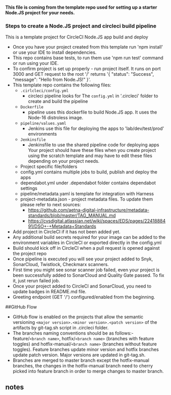 #### This file is coming from the template repo used for setting up a starter Node.JS project for your needs. 

### Steps to create a Node.JS project and circleci build pipeline

This is a template project for CircleCI Node.JS app build and deploy
- Once you have your project created from this template run 'npm install' or use your IDE to install dependencies.
- This repo contains base tests, to run them use 'npm run test' command or run using your IDE.
- To confirm project is set up properly - run project itself. It runs on port 3000 and GET request to the root '/' returns 
'{
  "status": "Success",
  "message": "Hello from Node.JS!"
  }'.
- This template repo contains the following files:
    - `.cirlcleci/config.yml`
        -  circleci pipeline looks for The `config.yml` in '.circleci' folder to create and build the pipeline
    - `Dockerfile`
        - pipeline uses this dockerfile to build Node.JS app. It uses the Node-16 distroless image.
    - `pipeline/values.yaml`
        - Jenkins use this file for deploying the apps to 'lab/dev/test/prod' environments  
    - `Jenkinsfile`
        - Jenkinsfile to use the shared pipeline code for deploying apps
    Your project should have these files when you create project using the scratch template and may have to edit these files depending on your project needs.
    - Project specific file/folders
    - config.yml contains multiple jobs to build, publish and deploy the apps
    - dependabot.yml under .dependabot folder contains dependabot settings
    - pipeline/metadata.yaml is template for integration with Harness
    - project-metadata.json - project metadata files. To update them please refer to next sources:
      - https://github.com/aetna-digital-infrastructure/metadata-standards/blob/master/TAG_MANUAL.md
      - https://cvsdigital.atlassian.net/wiki/spaces/EDS/pages/2241888491/DSO+-+Metadata+Standards
- Add project in CircleCI if it has not been added yet.
- Any additional build secrets required for your image can be added to the environment variables in CircleCI or exported directly in the config.yml
- Build should kick off in CircleCI when a pull request is opened against the project repo
- Once pipeline is executed you will see your project added to Snyk, SonarCloud, Twistlock, Checkmarx scanners.
- First time you might see sonar scanner job failed, even your project is been successfully added to SonarCloud and Quality Gate passed. To fix it, just rerun failed job.
- Once your project added to CircleCI and SonarCloud, you need to update badges in README.md file.
- Greeting endpoint (GET '/') configured/enabled from the beginning.


##GitHub Flow
- GitHub flow is enabled on the projects that allow the semantic versioning `<major version>.<minor version>.<patch version>` of the artifacts by git-tag.sh script in .circleci folder. 
- The branches naming conventions should be as follows:- feature/`<branch name>`, hotfix/`<branch name>` (branches with feature toggles) and hotfix-manual/`<branch name>` (branches without feature toggles). Feature branches update minor version and hotfix branches update patch version. Major versions are updated in git-tag.sh. 
- Branches are merged to master branch except the hotfix-manual branches, the changes in the hotfix-manual branch need to cherry picked into feature branch in order to merge changes to master branch.
## notes

